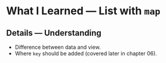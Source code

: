 # What I Learned — List with `map`


## Details — Understanding
- Difference between data and view.
- Where `key` should be added (covered later in chapter 06).